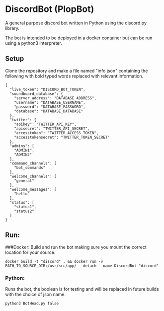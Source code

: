 # DiscordBot (PlopBot)

A general purpose discord bot written in Python using the discord.py library.

The bot is intended to be deployed in a docker container but can be run using a python3 interpreter.

## Setup

Clone the repository and make a file named "info.json" containing the following with bold typed words replaced with relevant information.

    {
      "live_token": "DISCORD_BOT_TOKEN",
      "soundboard_database": {
        "server_address": "DATABASE_ADDRESS",
        "username": "DATABASE_USERNAME",
        "password": "DATABASE_PASSWORD",
        "database": "DATABASE_DATABASE"
      },
      "twitter": {
        "apikey": "TWITTER_API_KEY",
        "apisecret": "TWITTER_API_SECRET",
        "accesstoken": "TWITTER_ACCESS_TOKEN",
        "accesstokensecret": "TWITTER_TOKEN_SECRET"
      },
      "admins": [
        "ADMIN1",
        "ADMIN2"
      ],
      "command_channels": [
        "bot_commands"
      ],
      "welcome_channels": [
        "general"
      ],
      "welcome_messages": [
        "hello"
      ],
      "status": [
        "status1",
        "status2"
      ]
    }

## Run:

###Docker:
Build and run the bot making sure you mount the correct location for your source.
    
    docker build -t "discord" . && docker run -v PATH_TO_SOURCE_DIR:/usr/src/app/ --detach --name DiscordBot "discord"

### Python:
Runs the bot, the boolean is for testing and will be replaced in future builds with the choice of json name.
    
    python3 BotHead.py false